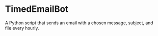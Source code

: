 # TimedEmailBot
A Python script that sends an email with a chosen message, subject, and file every hourly. 
